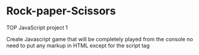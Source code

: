 # Rock-paper-Scissors
TOP JavaScript project 1

Create Javascript game that will be completely played from the console no need to put any markup in HTML except for the script tag
